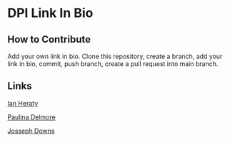 # DPI Link In Bio

## How to Contribute
Add your own link in bio. Clone this repository, create a branch, add your link in bio, commit, push branch, create a pull request into main branch.

## Links
[Ian Heraty](https://heratyian.github.io)

[Paulina Delmore](https://pdelmore.github.io/)


[Josseph Downs](https://jdowns525.github.io/)